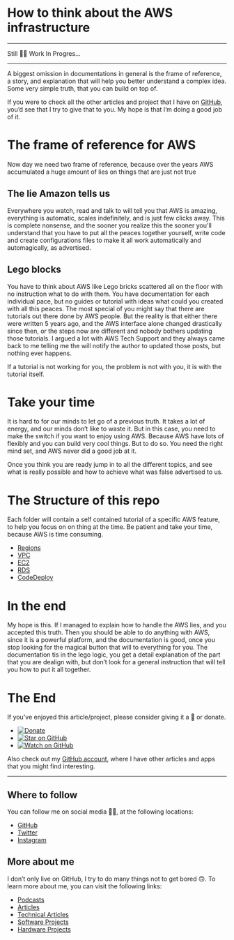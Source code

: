 # How to think about the AWS infrastructure

---

Still 🚧🍺 Work In Progres...

---

A biggest omission in documentations in general is the frame of reference, a story, and explanation that will help you better understand a complex idea. Some very simple truth, that you can build on top of.

If you were to check all the other articles and project that I have on [GitHub](), you’d see that I try to give that to you. My hope is that I’m doing a good job of it.

# The frame of reference for AWS

Now day we need two frame of reference, because over the years AWS accumulated a huge amount of lies on things that are just not true

## The lie Amazon tells us

Everywhere you watch, read and talk to will tell you that AWS is amazing, everything is automatic, scales indefinitely, and is just few clicks away. This is complete nonsense, and the sooner you realize this the sooner you'll understand that you have to put all the peaces together yourself, write code and create configurations files to make it all work automatically and automagically, as advertised.

## Lego blocks

You have to think about AWS like Lego bricks scattered all on the floor with no instruction what to do with them. You have documentation for each individual pace, but no guides or tutorial with ideas what could you created with all this peaces. The most special of you might say that there are tutorials out there done by AWS people. But the reality is that either there were written 5 years ago, and the AWS interface alone changed drastically since then, or the steps now are different and nobody bothers updating those tutorials. I argued a lot with AWS Tech Support and they always came back to me telling me the will notify the author to updated those posts, but nothing ever happens.

If a tutorial is not working for you, the problem is not with you, it is with the tutorial itself.

# Take your time

It is hard to for our minds to let go of a previous truth. It takes a lot of energy, and our minds don’t like to waste it. But in this case, you need to make the switch if you want to enjoy using AWS. Because AWS have lots of flexibly and you can build very cool things. But to do so. You need the right mind set, and AWS never did a good job at it.

Once you think you are ready jump in to all the different topics, and see what is really possible and how to achieve what was false advertised to us.

# The Structure of this repo

Each folder will contain a self contained tutorial of a specific AWS feature, to help you focus on on thing at the time. Be patient and take your time, because AWS is time consuming.

- [Regions](https://github.com/davidgatti/How-to-think-about-the-AWS-infrastructure/tree/master/00_Regions)
- [VPC](https://github.com/davidgatti/How-to-think-about-the-AWS-infrastructure/tree/master/01_VPC)
- [EC2](https://github.com/davidgatti/How-to-think-about-the-AWS-infrastructure/tree/master/02_EC2)
- [RDS](https://github.com/davidgatti/How-to-think-about-the-AWS-infrastructure/tree/master/03_RDS)
- [CodeDeploy](https://github.com/davidgatti/How-to-think-about-the-AWS-infrastructure/tree/master/04_CodeDeploy)

# In the end

My hope is this. If I managed to explain how to handle the AWS lies, and you accepted this truth. Then you should be able to do anything with AWS, since it is a powerful platform, and the documentation is good, once you stop looking for the magical button that will to everything for you. The documentation tis in the lego logic, you get a detail explanation of the part that you are dealign with, but don’t look for a general instruction that will tell you how to put it all together.

# The End

If you've enjoyed this article/project, please consider giving it a 🌟 or donate.

- [![Donate](https://img.shields.io/badge/Donate-PayPal-green.svg)](https://www.paypal.me/gattidavid/25)
- [![Star on GitHub](https://img.shields.io/github/stars/davidgatti/how-to-think-about-the-AWS-infrastructure.svg?style=social)](https://github.com/davidgatti/how-to-think-about-the-AWS-infrastructure/stargazers)
- [![Watch on GitHub](https://img.shields.io/github/watchers/davidgatti/how-to-think-about-the-AWS-infrastructure.svg?style=social)](https://github.com/davidgatti/how-to-think-about-the-AWS-infrastructure/watchers)

Also check out my [GitHub account](https://github.com/davidgatti), where I have other articles and apps that you might find interesting.

---

## Where to follow

You can follow me on social media 🐙😇, at the following locations:

- [GitHub](https://github.com/davidgatti)
- [Twitter](https://twitter.com/dawidgatti)
- [Instagram](https://www.instagram.com/gattidavid/)

## More about me

I don’t only live on GitHub, I try to do many things not to get bored 🙃. To learn more about me, you can visit the following links:

- [Podcasts](http://david.gatti.pl/podcasts)
- [Articles](http://david.gatti.pl/articles)
- [Technical Articles](http://david.gatti.pl/technical_articles)
- [Software Projects](http://david.gatti.pl/software_projects)
- [Hardware Projects](http://david.gatti.pl/hardware_projects)
